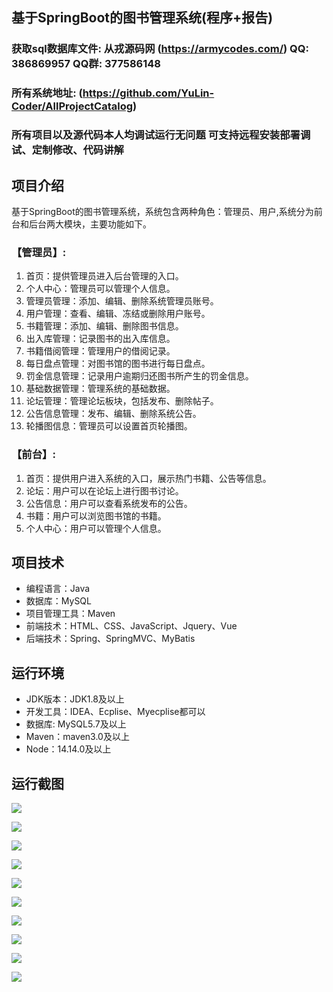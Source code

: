 ## 基于SpringBoot的图书管理系统(程序+报告)

###  获取sql数据库文件: 从戎源码网 (https://armycodes.com/) QQ: 386869957 QQ群: 377586148
###  所有系统地址: (https://github.com/YuLin-Coder/AllProjectCatalog) 
###  所有项目以及源代码本人均调试运行无问题 可支持远程安装部署调试、定制修改、代码讲解

## 项目介绍
基于SpringBoot的图书管理系统，系统包含两种角色：管理员、用户,系统分为前台和后台两大模块，主要功能如下。

### 【管理员】:
1. 首页：提供管理员进入后台管理的入口。
2. 个人中心：管理员可以管理个人信息。
3. 管理员管理：添加、编辑、删除系统管理员账号。
4. 用户管理：查看、编辑、冻结或删除用户账号。
5. 书籍管理：添加、编辑、删除图书信息。
6. 出入库管理：记录图书的出入库信息。
7. 书籍借阅管理：管理用户的借阅记录。
8. 每日盘点管理：对图书馆的图书进行每日盘点。
9. 罚金信息管理：记录用户逾期归还图书所产生的罚金信息。
10. 基础数据管理：管理系统的基础数据。
11. 论坛管理：管理论坛板块，包括发布、删除帖子。
12. 公告信息管理：发布、编辑、删除系统公告。
13. 轮播图信息：管理员可以设置首页轮播图。

### 【前台】:
1. 首页：提供用户进入系统的入口，展示热门书籍、公告等信息。
2. 论坛：用户可以在论坛上进行图书讨论。
3. 公告信息：用户可以查看系统发布的公告。
4. 书籍：用户可以浏览图书馆的书籍。
5. 个人中心：用户可以管理个人信息。

## 项目技术
- 编程语言：Java
- 数据库：MySQL
- 项目管理工具：Maven
- 前端技术：HTML、CSS、JavaScript、Jquery、Vue
- 后端技术：Spring、SpringMVC、MyBatis

## 运行环境
- JDK版本：JDK1.8及以上
- 开发工具：IDEA、Ecplise、Myecplise都可以
- 数据库: MySQL5.7及以上
- Maven：maven3.0及以上
- Node：14.14.0及以上

## 运行截图
![](screenshot/1.png)

![](screenshot/2.png)

![](screenshot/3.png)

![](screenshot/4.png)

![](screenshot/5.png)

![](screenshot/6.png)

![](screenshot/7.png)

![](screenshot/8.png)

![](screenshot/9.png)

![](screenshot/10.png)